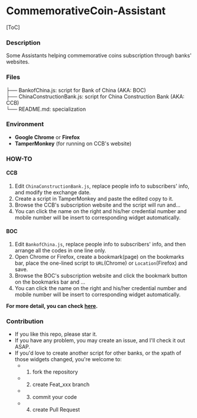 



# CommemorativeCoin-Assistant

[ToC]

### Description

Some Assistants helping commemorative coins subscription through banks' websites.


### Files 


├── BankofChina.js: script for Bank of China (AKA: BOC)  
├── ChinaConstructionBank.js: script for China Construction Bank (AKA: CCB)  
└── README.md: specialization  



### Environment

- **Google Chrome** or **Firefox**
- **TamperMonkey** (for running on CCB's website)

### HOW-TO

#### CCB

1. Edit `ChinaConstructionBank.js`, replace people info to subscribers' info, and modify the exchange date.  
2. Create a script in TamperMonkey and paste the edited copy to it.  
3. Browse the CCB's subscription website and the script will run and...     
4. You can click the name on the right and his/her credential number and mobile number will be insert to corresponding widget automatically.  

#### BOC

1. Edit `BankofChina.js`, replace people info to subscribers' info, and then arrange all the codes in one line only.  
2. Open Chrome or Firefox, create a bookmark(page) on the bookmarks bar, place the one-lined script to `URL`(Chrome) or `Location`(Firefox) and save.  
3. Browse the BOC's subscription website and click the bookmark button on the bookmarks bar and ...  
4. You can click the name on the right and his/her credential number and mobile number will be insert to corresponding widget automatically.

**For more detail, you can check [here]().**

### Contribution
- If you like this repo, please star it.
- If you have any problem, you may create an issue, and I'll check it out ASAP.
- If you'd love to create another script for other banks, or the xpath of those widgets changed, you're welcome to:
  - 1. fork the repository
  - 2. create Feat_xxx branch
  - 3.  commit your code
  - 4.  create Pull Request





